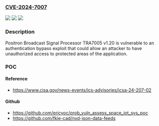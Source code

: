 ### [CVE-2024-7007](https://cve.mitre.org/cgi-bin/cvename.cgi?name=CVE-2024-7007)
![](https://img.shields.io/static/v1?label=Product&message=Broadcast%20Signal%20Processor%20TRA7005&color=blue)
![](https://img.shields.io/static/v1?label=Version&message=%3D%20v1.20%20&color=brighgreen)
![](https://img.shields.io/static/v1?label=Vulnerability&message=CWE-288%20Authentication%20Bypass%20Using%20an%20Alternate%20Path%20or%20Channel&color=brighgreen)

### Description

Positron Broadcast Signal Processor TRA7005 v1.20 is vulnerable to an authentication bypass exploit that could allow an attacker to have unauthorized access to protected areas of the application.

### POC

#### Reference
- https://www.cisa.gov/news-events/ics-advisories/icsa-24-207-02

#### Github
- https://github.com/ericyoc/prob_vuln_assess_space_iot_sys_poc
- https://github.com/fkie-cad/nvd-json-data-feeds

